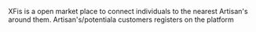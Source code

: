 XFis is a open market place to connect individuals to the nearest Artisan's around them.
Artisan's/potentiala customers registers on the platform 
